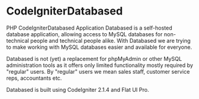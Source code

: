 # CodeIgniterDatabased
PHP CodeIgniterDatabased Application
Databased is a self-hosted database application, allowing access to MySQL databases for non-technical people and technical people alike. With Databased we are trying to make working with MySQL databases easier and available for everyone.

Databased is not (yet) a replacement for phpMyAdmin or other MySQL administration tools as it offers only limited functionality mostly required by "regular" users. By "regular" users we mean sales staff, customer service reps, accountants etc.

Databased is built using CodeIgniter 2.1.4 and Flat UI Pro.
